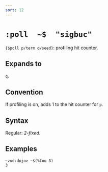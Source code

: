 ```yaml
---
sort: 12
---
```


# `:poll  ~$  "sigbuc"`

`{$poll p/term q/seed}`: profiling hit counter.

## Expands to

`q`.

## Convention

If profiling is on, adds 1 to the hit counter for `p`.

## Syntax

Regular: *2-fixed*.

## Examples

```
~zod:dojo> ~$(%foo 3)
3
```
